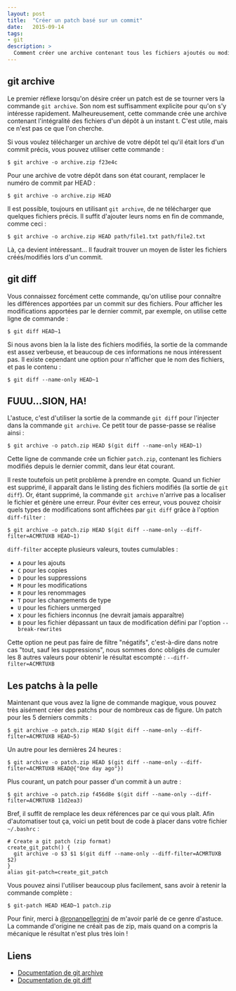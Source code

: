 ```yaml
---
layout: post
title:  "Créer un patch basé sur un commit"
date:   2015-09-14
tags:
- git
description: >
  Comment créer une archive contenant tous les fichiers ajoutés ou modifiés par un ou plusieurs commits ?
---
```


## git archive

Le premier réflexe lorsqu'on désire créer un patch est de se tourner vers la commande `git archive`. Son nom est suffisamment explicite pour qu'on s'y intéresse rapidement. Malheureusement, cette commande crée une archive contenant l'intégralité des fichiers d'un dépôt à un instant t. C'est utile, mais ce n'est pas ce que l'on cherche.

Si vous voulez télécharger un archive de votre dépôt tel qu'il était lors d'un commit précis, vous pouvez utiliser cette commande :

    $ git archive -o archive.zip f23e4c

Pour une archive de votre dépôt dans son état courant, remplacer le numéro de commit par HEAD :

    $ git archive -o archive.zip HEAD

Il est possible, toujours en utilisant `git archive`, de ne télécharger que quelques fichiers précis. Il suffit d'ajouter leurs noms en fin de commande, comme ceci :

    $ git archive -o archive.zip HEAD path/file1.txt path/file2.txt

Là, ça devient intéressant...
Il faudrait trouver un moyen de lister les fichiers créés/modifiés lors d'un commit.

## git diff

Vous connaissez forcément cette commande, qu'on utilise pour connaître les différences apportées par un commit sur des fichiers. Pour afficher les modifications apportées par le dernier commit, par exemple, on utilise cette ligne de commande :

    $ git diff HEAD~1

Si nous avons bien la la liste des fichiers modifiés, la sortie de la commande est assez verbeuse, et beaucoup de ces informations ne nous intéressent pas. Il existe cependant une option pour n'afficher que le nom des fichiers, et pas le contenu :

    $ git diff --name-only HEAD~1

## FUUU...SION, HA!

L'astuce, c'est d'utiliser la sortie de la commande `git diff` pour l'injecter dans la commande `git archive`. Ce petit tour de passe-passe se réalise ainsi :

    $ git archive -o patch.zip HEAD $(git diff --name-only HEAD~1)

Cette ligne de commande crée un fichier `patch.zip`, contenant les fichiers modifiés depuis le dernier commit, dans leur état courant.

Il reste toutefois un petit problème à prendre en compte. Quand un fichier est supprimé, il apparaît dans le listing des fichiers modifiés (la sortie de `git diff`). Or, étant supprimé, la commande `git archive` n'arrive pas a localiser le fichier et génère une erreur. Pour éviter ces erreur, vous pouvez choisir quels types de modifications sont affichées par `git diff` grâce à l'option `diff-filter` :

    $ git archive -o patch.zip HEAD $(git diff --name-only --diff-filter=ACMRTUXB HEAD~1)

`diff-filter` accepte plusieurs valeurs, toutes cumulables :

- `A` pour les ajouts
- `C` pour les copies
- `D` pour les suppressions
- `M` pour les modifications
- `R` pour les renommages
- `T` pour les changements de type
- `U` pour les fichiers unmerged
- `X` pour les fichiers inconnus (ne devrait jamais apparaître)
- `B` pour les fichier dépassant un taux de modification défini par l'option `--break-rewrites`

Cette option ne peut pas faire de filtre "négatifs", c'est-à-dire dans notre cas "tout, sauf les suppressions", nous sommes donc obligés de cumuler les 8 autres valeurs pour obtenir le résultat escompté : `--diff-filter=ACMRTUXB`

## Les patchs à la pelle

Maintenant que vous avez la ligne de commande magique, vous pouvez très aisément créer des patchs pour de nombreux cas de figure.
Un patch pour les 5 derniers commits :

    $ git archive -o patch.zip HEAD $(git diff --name-only --diff-filter=ACMRTUXB HEAD~5)

Un autre pour les dernières 24 heures :

    $ git archive -o patch.zip HEAD $(git diff --name-only --diff-filter=ACMRTUXB HEAD@{"One day ago"})

Plus courant, un patch pour passer d'un commit à un autre :

    $ git archive -o patch.zip f456d8e $(git diff --name-only --diff-filter=ACMRTUXB 11d2ea3)

Bref, il suffit de remplace les deux références par ce qui vous plaît. Afin d'automatiser tout ça, voici un petit bout de code à placer dans votre fichier `~/.bashrc` :

    # Create a git patch (zip format)
    create_git_patch() {
      git archive -o $3 $1 $(git diff --name-only --diff-filter=ACMRTUXB $2)
    }
    alias git-patch=create_git_patch

Vous pouvez ainsi l'utiliser beaucoup plus facilement, sans avoir à retenir la commande complète :

    $ git-patch HEAD HEAD~1 patch.zip

Pour finir, merci à [@ronanpellegrini](https://twitter.com/ronanpellegrini) de m'avoir parlé de ce genre d'astuce. La commande d'origine ne créait pas de zip, mais quand on a compris la mécanique le résultat n'est plus très loin !

## Liens
- [Documentation de git archive](http://git-scm.com/docs/git-archive)
- [Documentation de git diff](http://git-scm.com/docs/git-diff)
